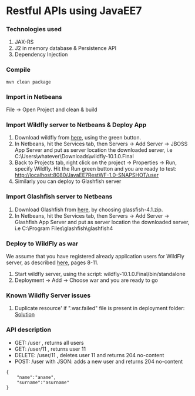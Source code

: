 # Restful APIs using JavaEE7

### Technologies used

1. JAX-RS
2. J2 in memory database & Persistence API
3. Dependency Injection

### Compile
```
mvn clean package
```

### Import in Netbeans

File -> Open Project and clean & build

### Import Wildfly server to Netbeans & Deploy App

1. Download wildfly from [here](http://wildfly.org/downloads/), using the green button.
2. In Netbeans, hit the Services tab, then Servers -> Add Server -> JBOSS App Server  and put as server location the downloaded server, i.e C:\Users\whatever\Downloads\wildfly-10.1.0.Final
3. Back to Projects tab, right click on the project -> Properties -> Run, specify Wildfly. Hit the Run green button and you are ready to test: [http://localhost:8080/JavaEE7RestWF-1.0-SNAPSHOT/user](http://localhost:8080/JavaEE7RestWF-1.0-SNAPSHOT/user)
4. Similarly you can deploy to Glashfish server

### Import Glashfish server to Netbeans
1. Download Glashfish from [here](https://glassfish.java.net/download-archive.html), by choosing glassfish-4.1.zip.
2. In Netbeans, hit the Services tab, then Servers -> Add Server -> Glashfish App Server  and put as server location the downloaded server, i.e C:\Program Files\glashfish\glashfish4

### Deploy to WildFly as war
We assume that you have registered already application users for WildFly server, as described [here](http://www.austincc.edu/rmartin6/coursecontent/inew2338/01-jdk-wildfly-netbeans-setup-local.pdf), pages 8-11.
1. Start wildfly server, using the script: wildfly-10.1.0.Final/bin/standalone
2. Deployment -> Add -> Choose war and you are ready to go

### Known Wildfly Server issues
1. Duplicate resource' if "<app>.war.failed" file is present in deployment folder: [Solution](http://stackoverflow.com/a/17415767/4534055)

### API description
- GET: /user , returns all users
- GET: /user/11 , returns user 11
- DELETE: /user/11 , deletes user 11 and returns 204 no-content
- POST: /user with JSON: adds a new user and returns 204 no-content
```
{
	"name":"aname",
	"surname":"asurname"
}
```
